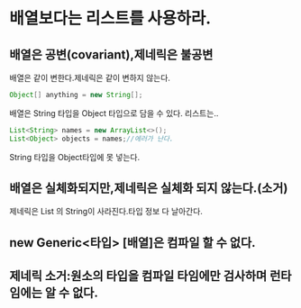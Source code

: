 # 배열보다는 리스트를 사용하라.
## 배열은 공변(covariant),제네릭은 불공변
배열은 같이 변한다.제네릭은 같이 변하지 않는다.
```java
Object[] anything = new String[];
```
배열은 String 타입을 Object 타입으로 담을 수 있다.
리스트는..
```java
List<String> names = new ArrayList<>();
List<Object> objects = names;//에러가 난다.
```
String 타입을 Object타입에 못 넣는다.
## 배열은 실체화되지만,제네릭은 실체화 되지 않는다.(소거)
제네릭은 List<Stirng> 의 String이 사라진다.타입 정보 다 날아간다.
## new Generic<타입> [배열]은 컴파일 할 수 없다.

## 제네릭 소거:원소의 타입을 컴파일 타임에만 검사하며 런타임에는 알 수 없다.